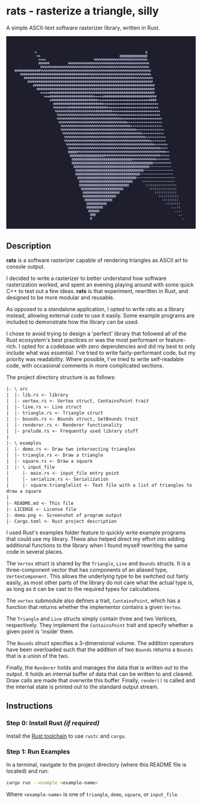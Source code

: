 # rats - rasterize a triangle, silly
A simple ASCII-text software rasterizer library, written in Rust.

![A tale of two triangles](demo.png)

## Description

**rats** is a software rasterizer capable of rendering triangles as ASCII art to console output.

I decided to write a rasterizer to better understand how software rasterization worked, and spent an evening playing around with some quick C++ to test out a few ideas. **rats** is that experiment, rewritten in Rust, and designed to be more modular and reusable.

As opposed to a standalone application, I opted to write rats as a library instead, allowing external code to use it easily. Some example programs are included to demonstrate how the library can be used.

I chose to avoid trying to design a 'perfect' library that followed all of the Rust ecosystem's best practices or was the most performant or feature-rich. I opted for a codebase with zero dependencies and did my best to only include what was essential. I've tried to write fairly-performant code, but my priority was readability. Where possible, I've tried to write self-readable code, with occasional comments in more complicated sections.

The project directory structure is as follows:

```
|- \ src
|  |- lib.rs <- library
|  |- vertex.rs <- Vertex struct, ContainsPoint trait
|  |- line.rs <- Line struct
|  |- triangle.rs <- Triangle struct
|  |- bounds.rs <- Bounds struct, GetBounds trait
|  |- renderer.rs <- Renderer functionality
|  |- prelude.rs <- Frequently used library stuff
|
|- \ examples
|  |- demo.rs <- Draw two intersecting triangles
|  |- triangle.rs <- Draw a triangle
|  |- square.rs <- Draw a square
|  |- \ input_file
|     |- main.rs <- input_file entry point
|     |- serialize.rs <- Serialization
|     |- square.trianglelist <- Text file with a list of triangles to draw a square
|
|- README.md <- This file
|- LICENSE <- License file
|- demo.png <- Screenshot of program output
|- Cargo.toml <- Rust project description
```

I used Rust's examples folder feature to quickly write example programs that could use my library. These also helped direct my effort into adding additional functions to the library when I found myself rewriting the same code in several places.

The `Vertex` struct is shared by the `Triangle`, `Line` and `Bounds` structs. It is a three-component vector that has components of an aliased type, `VertexComponent`. This allows the underlying type to be switched out fairly easily, as most other parts of the library do not care what the actual type is, as long as it can be cast to the required types for calculations.

The `vertex` submodule also defines a trait, `ContainsPoint`, which has a function that returns whether the implementor contains a given `Vertex`.

The `Triangle` and `Line` structs simply contain three and two Vertices, respectively. They implement the `ContainsPoint` trait and specify whether a given point is 'inside' them.

The `Bounds` struct specifies a 3-dimensional volume. The addition operators have been overloaded such that the addition of two `Bounds` returns a `Bounds` that is a union of the two.

Finally, the `Renderer` holds and manages the data that is written out to the output. It holds an internal buffer of data that can be written to and cleared. Draw calls are made that overwrite this buffer. Finally, `render()` is called and the internal state is printed out to the standard output stream.

## Instructions

### Step 0: Install Rust *(if required)*

Install the [Rust toolchain](https://www.rust-lang.org/tools/install) to use `rustc` and `cargo`.

### Step 1: Run Examples

In a terminal, navigate to the project directory (where this README file is located) and run:

```sh
cargo run --example <example-name>
```

Where `<example-name>` is one of `triangle`, `demo`, `square`, or `input_file`.
